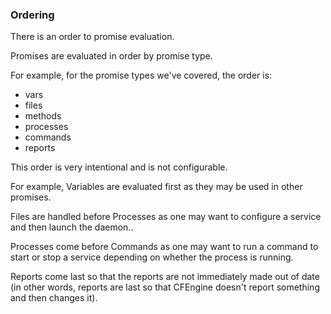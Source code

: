 ### Ordering

There is an order to promise evaluation.

Promises are evaluated in order by promise type.

For example, for the promise types we've covered,
the order is:

- vars
- files
- methods
- processes
- commands
- reports

This order is very intentional and is not configurable.

For example, Variables are evaluated first as they may be used in other
promises.

Files are handled before Processes as one may want to configure a service
and then launch the daemon..

Processes come before Commands as one may want to run a command to start
or stop a service depending on whether the process is running.

Reports come last so that the reports are not immediately made out of
date (in other words, reports are last so that CFEngine doesn't report
something and then changes it).
